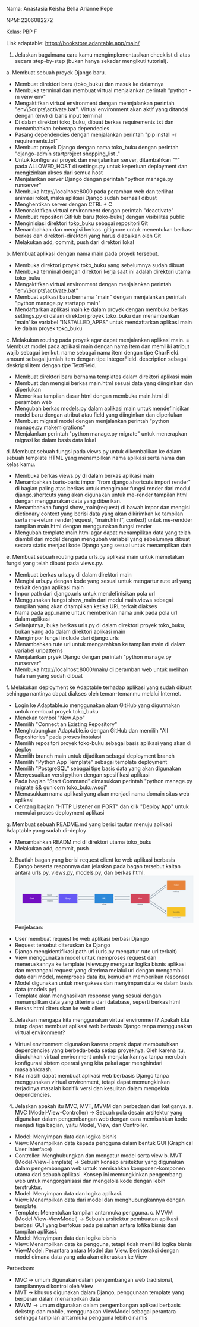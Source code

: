 Nama: Anastasia Keisha Bella Arianne Pepe

NPM: 2206082272

Kelas: PBP F

Link adaptable: https://bookstore.adaptable.app/main/

1. Jelaskan bagaimana cara kamu mengimplementasikan checklist di atas secara step-by-step (bukan hanya sekadar mengikuti tutorial).

a. Membuat sebuah proyek Django baru.
- Membuat direktori baru (toko_buku) dan masuk ke dalamnya
- Membuka terminal dan membuat virtual menjalankan perintah "python -m venv env"
- Mengaktifkan virtual environment dengan mennjalankan perintah "env\Scripts\activate.bat". Virtual environment akan aktif yang ditandai dengan (env) di baris input terminal
- Di dalam direktori toko_buku, dibuat berkas requirements.txt dan menambahkan beberapa dependecies
- Pasang dependencies dengan menjalankan perintah "pip install -r requirements.txt"
- Membuat proyek Django dengan nama toko_buku dengan perintah "django-admin startproject shopping_list ."
- Untuk konfigurasi proyek dan menjalankan server, ditambahkan "*" pada ALLOWED_HOST di settings.py untuk keperluan deployment dan mengizinkan akses dari semua host
- Menjalankan server Django dengan perintah "python manage.py runserver"
- Membuka http://localhost:8000 pada peramban web dan terlihat animasi roket, maka aplikasi Django sudah berhasil dibuat
- Menghentikan server dengan CTRL + C
- Menonaktifkan virtual environment dengan perintah "deactivate"
- Membuat repositori GitHub baru (toko-buku) dengan visibilitas public
- Menginisiasi direktori toko_buku sebagai repositori Git
- Menambahkan dan mengisi berkas .gitignore untuk menentukan berkas-berkas dan direktori-direktori yang harus diabaikan oleh Git
- Melakukan add, commit, push dari direktori lokal

b. Membuat aplikasi dengan nama main pada proyek tersebut.
- Membuka direktori proyek toko_buku yang sebelumnya sudah dibuat
- Membuka terminal dengan direktori kerja saat ini adalah direktori utama toko_buku
- Mengaktifkan virtual environment dengan menjalankan perintah "env\Scripts\activate.bat"
- Membuat aplikasi baru bernama "main" dengan menjalankan perintah "python manage.py startapp main"
- Mendaftarkan aplikasi main ke dalam proyek dengan membuka berkas settings.py di dalam direktori proyek toko_buku dan menambahkan 'main' ke variabel "INSTALLED_APPS" untuk mendaftarkan aplikasi main ke dalam proyek toko_buku 

c. Melakukan routing pada proyek agar dapat menjalankan aplikasi main.
= Membuat model pada aplikasi main dengan nama Item dan memiliki atribut wajib sebagai berikut.
name sebagai nama item dengan tipe CharField.
amount sebagai jumlah item dengan tipe IntegerField.
description sebagai deskripsi item dengan tipe TextField.
- Membuat direktori baru bernama templates dalam direktori aplikasi main
- Membuat dan mengisi berkas main.html sesuai data yang diinginkan dan diperlukan
- Memeriksa tampilan dasar html dengan membuka main.html di peramban web
- Mengubah berkas models.py dalam aplikasi main untuk mendefinisikan model baru dengan atribut atau field yang diinginkan dan diperlukan
- Membuat migrasi model dengan menjalankan perintah "python manage.py makemigrations" 
- Menjalankan perintah "python manage.py migrate" untuk menerapkan migrasi ke dalam basis data lokal

d. Membuat sebuah fungsi pada views.py untuk dikembalikan ke dalam sebuah template HTML yang menampilkan nama aplikasi serta nama dan kelas kamu.
- Membuka berkas views.py di dalam berkas aplikasi main
- Menambahkan baris-baris impor "from django.shortcuts import render" di bagian paling atas berkas untuk mengimpor fungsi render dari modul django.shortcuts yang akan digunakan untuk me-render tampilan html dengan menggunakan data yang diberikan. 
- Menambahkan fungsi show_main(request) di bawah impor dan mengisi dictionary context yang berisi data yang akan dikirimkan ke tampilan serta me-return render(request, "main.html", context) untuk me-rendder tampilan main.html dengan menggunakan fungsi render
- Mengubah template main.html agar dapat menampilkan data yang telah diambil dari model dengan mengubah variabel yang sebelumnya dibuat secara statis menjadi kode Django yang sesuai untuk menampilkan data

e. Membuat sebuah routing pada urls.py aplikasi main untuk memetakan fungsi yang telah dibuat pada views.py.
- Membuat berkas urls.py di dalam direktori main
- Mengisi urls.py dengan kode yang sesuai untuk mengartur rute url yang terkait dengan aplikasi main
- Impor path dari django.urls untuk mendefinisikan pola url
- Menggunakan fungsi show_main dari modul main.views sebagai tampilan yang akan ditampilkan ketika URL terkait diakses
- Nama pada app_name untuk memberikan nama unik pada pola url dalam aplikasi
- Selanjutnya, buka berkas urls.py di dalam direktori proyek toko_buku, bukan yang ada dalam direktori aplikasi main
- Mengimpor fungsi include dari django.urls
- Menambahkan rute url untuk mengarahkan ke tampilan main di dalam variabel urlpatterns
- Menjalankan pryek Django dengan perintah "python manage.py runserver"
- Membuka http://localhost:8000/main/ di peramban web untuk melihan halaman yang sudah dibuat

f. Melakukan deployment ke Adaptable terhadap aplikasi yang sudah dibuat sehingga nantinya dapat diakses oleh teman-temanmu melalui Internet.
- Login ke Adaptable.io menggunakan akun GitHub yang digunnakan untuk membuat proyek toko_buku
- Menekan tombol "New App"
- Memilih "Connect an Existing Repository"
- Menghubungkan Adaptable.io dengan GitHub dan memilih "All Repositories" pada proses instalasi
- Memilih repositori proyek toko-buku sebagai basis aplikasi yang akan di deploy
- Memilih branch main untuk dijadikan sebagai deployment branch
- Memilih "Python App Template" sebagai template deployment
- Memilih "PostgreSQL" sebagai tipe basis data yang akan digunakan
- Menyesuaikan versi python dengan spesifikasi aplikasi
- Pada bagian "Start Command" dimasukkan perintah "python manage.py migrate && gunicorn toko_buku.wsgi"
- Memasukkan nama aplikasi yang akan menjadi nama domain situs web aplikasi
- Centang bagian "HTTP Listener on PORT" dan klik  "Deploy App" untuk memulai proses deployment aplikasi

g. Membuat sebuah README.md yang berisi tautan menuju aplikasi Adaptable yang sudah di-deploy
- Menambahkan READM.md di direktori utama toko_buku
- Melakukan add, commit, push

2. Buatlah bagan yang berisi request client ke web aplikasi berbasis Django beserta responnya dan jelaskan pada bagan tersebut kaitan antara urls.py, views.py, models.py, dan berkas html.
![Bagan](bagan.png)
Penjelasan:
- User membuat request ke web aplikasi berbasi Django
- Request tersebut diteruskan ke Django
- Django mengidentifikasi path url (urls.py mengatur rute url terkait)
- View menggunakan model untuk memproses request dan meneruskannya ke template (views.py mengatur logika bisnis aplikasi dan menangani request yang diterima melalui url dengan mengambil data dari model, memproses data itu, kemudian memberikan response)
- Model digunakan untuk mengakses dan menyimpan data ke dalam basis data (models.py)
- Template akan menghasilkan response yang sesuai dengan menampilkan data yang diterima dari database, seperti berkas html 
- Berkas html diteruskan ke web client

3. Jelaskan mengapa kita menggunakan virtual environment? Apakah kita tetap dapat membuat aplikasi web berbasis Django tanpa menggunakan virtual environment?
- Virtual environment digunakan karena proyek dapat membutuhkan dependencies yang berbeda-beda setiap proyeknya. Oleh karena itu, dibutuhkan virtual environment untuk menjalankannya tanpa merubah konfigurasi sistem operasi yang kita pakai agar menghindari masalah/crash.
- Kita masih dapat membuat aplikasi web berbasis Django tanpa menggunakan virtual environment, tetapi dapat memungkinkan terjadinya masalah konlfik versi dan kesulitan dalam mengelola dependencies.

4. Jelaskan apakah itu MVC, MVT, MVVM dan perbedaan dari ketiganya.
a. MVC (Model-View-Controller) -> Sebuah pola desain arsitektur yang digunakan dalam pengembangan web  dengan cara memisahkan kode menjadi tiga bagian, yaitu Model, View, dan Controller.
- Model: Menyimpan data dan logika bisnis 
- View: Menampilkan data kepada pengguna dalam bentuk GUI (Graphical User Interface)
- Controller: Menghubungkan dan mengatur model serta view
b. MVT (Model-View-Template) -> Sebuah konsep arsitektur yang digunakan dalam pengembangan web untuk memisahkan komponen-komponen utama dari sebuah aplikasi. Konsep ini memungkinkan pengembang web untuk mengorganisasi dan mengelola kode dengan lebih terstruktur.
- Model: Menyimpan data dan logika aplikasi.
- View: Menampilkan data dari model dan menghubungkannya dengan template.
- Template: Menentukan tampilan antarmuka pengguna.
c. MVVM (Model-View-ViewModel) -> Sebuah arsitektur pembuatan aplikasi berbasi GUI yang berfokus pada peisahan antara lofika bisnis dan tampilan aplikasi.
- Model: Menyimpan data dan logika bisnis 
- View: Menampilkan data ke pengguna, tetapi tidak memiliki logika bisnis
- ViewModel: Perantara antara Model dan View. Berinteraksi dengan model dimana data yang ada akan diteruskan ke View

Perbedaan:
- MVC -> umum digunakan dalam pengembangan web tradisional, tampilannya dikontrol oleh View
- MVT -> khusus digunakan dalam Django, penggunaan template yang berperan dalam menampilkan data
- MVVM -> umum digunakan dalam pengembangan aplikasi berbasis dekstop dan mobile, menggunakan ViewModel sebagai perantara sehingga tampilan antarmuka pengguna lebih dinamis